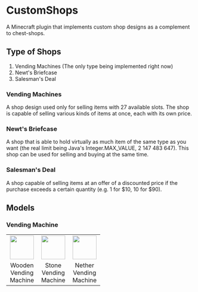 # CustomShops

A Minecraft plugin that implements custom shop designs as a complement to
chest-shops.

## Type of Shops

1. Vending Machines (The only type being implemented right now)
2. Newt's Briefcase
3. Salesman's Deal

### Vending Machines

A shop design used only for selling items with 27 available slots. The shop is
capable of selling various kinds of items at once, each with its own price.

### Newt's Briefcase

A shop that is able to hold virtually as much item of the same type as you want
(the real limit being Java's Integer.MAX_VALUE, 2 147 483 647). This shop can be
used for selling and buying at the same time.

### Salesman's Deal

A shop capable of selling items at an offer of a discounted price if the
purchase exceeds a certain quantity (e.g. 1 for $10, 10 for $90).

## Models

### Vending Machine

<table style="margin: auto; text-align: center; max-width: 100%;" data-description="Passive mobs">
<tbody><tr>
<td scope="col" style="width:68px"><a href="https://imgur.com/9O1uP3E" title="Wooden Vending Machine">
<img src="https://i.imgur.com/9O1uP3E.png" decoding="async" width="64"></a></td>
<td scope="col" style="width:68px"><a href="https://imgur.com/hCeiTmn" title="Stone Vending Machine">
<img src="https://i.imgur.com/hCeiTmn.png" decoding="async" width="64"></a></td>
<td scope="col" style="width:68px"><a href="https://imgur.com/SyNNdEH" title="Nether Vending Machine">
<img src="https://i.imgur.com/SyNNdEH.png" decoding="async" width="64"></a></td>
</tr>
<tr>
<td>Wooden Vending Machine</td>
<td>Stone Vending Machine</td>
<td>Nether Vending Machine</td>
</tr>
</tbody></table>
